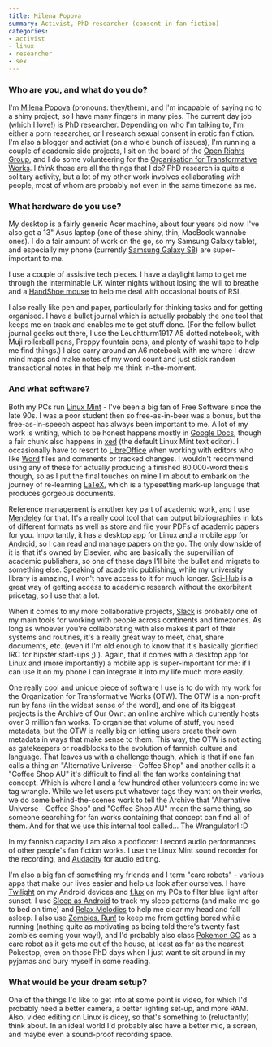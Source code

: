 ```yaml
---
title: Milena Popova
summary: Activist, PhD researcher (consent in fan fiction)
categories:
- activist
- linux
- researcher
- sex
---
```


### Who are you, and what do you do?

I'm [Milena Popova](http://milenapopova.eu/ "Milena's website.") (pronouns: they/them), and I'm incapable of saying no to a shiny project, so I have many fingers in many pies. The current day job (which I love!) is PhD researcher. Depending on who I'm talking to, I'm either a porn researcher, or I research sexual consent in erotic fan fiction. I'm also a blogger and activist (on a whole bunch of issues), I'm running a couple of academic side projects, I sit on the board of the [Open Rights Group](https://www.openrightsgroup.org/ "A group in the UK defending privacy and free speech."), and I do some volunteering for the [Organisation for Transformative Works](http://www.transformativeworks.org/ "A non-profit group preserving fan work."). I *think* those are all the things that I do? PhD research is quite a solitary activity, but a lot of my other work involves collaborating with people, most of whom are probably not even in the same timezone as me.

### What hardware do you use?

My desktop is a fairly generic Acer machine, about four years old now. I've also got a 13" Asus laptop (one of those shiny, thin, MacBook wannabe ones). I do a fair amount of work on the go, so my Samsung Galaxy tablet, and especially my phone (currently [Samsung Galaxy S8][galaxy-s8]) are super-important to me.

I use a couple of assistive tech pieces. I have a daylight lamp to get me through the interminable UK winter nights without losing the will to breathe and a [HandShoe mouse][handshoe] to help me deal with occasional bouts of RSI.

I also really like pen and paper, particularly for thinking tasks and for getting organised. I have a bullet journal which is actually probably the one tool that keeps me on track and enables me to get stuff done. (For the fellow bullet journal geeks out there, I use the Leuchtturm1917 A5 dotted notebook, with Muji rollerball pens, Preppy fountain pens, and plenty of washi tape to help me find things.) I also carry around an A6 notebook with me where I draw mind maps and make notes of my word count and just stick random transactional notes in that help me think in-the-moment.

### And what software?

Both my PCs run [Linux Mint][linux-mint] - I've been a big fan of Free Software since the late 90s. I was a poor student then so free-as-in-beer was a bonus, but the free-as-in-speech aspect has always been important to me. A lot of my work is writing, which to be honest happens mostly in [Google Docs][google-docs], though a fair chunk also happens in [xed][] (the default Linux Mint text editor). I occasionally have to resort to [LibreOffice][] when working with editors who like [Word][] files and comments or tracked changes. I wouldn't recommend using any of these for actually producing a finished 80,000-word thesis though, so as I put the final touches on mine I'm about to embark on the journey of re-learning [LaTeX][], which is a typesetting mark-up language that produces gorgeous documents. 

Reference management is another key part of academic work, and I use [Mendeley][] for that. It's a really cool tool that can output bibliographies in lots of different formats as well as store and file your PDFs of academic papers for you. Importantly, it has a desktop app for Linux and a mobile app for [Android][], so I can read and manage papers on the go. The only downside of it is that it's owned by Elsevier, who are basically the supervillian of academic publishers, so one of these days I'll bite the bullet and migrate to something else. Speaking of academic publishing, while my university library is amazing, I won't have access to it for much longer. [Sci-Hub](http://sci-hub.cc/ "A website that offers public access to research papers.") is a great way of getting access to academic research without the exorbitant pricetag, so I use that a lot.

When it comes to my more collaborative projects, [Slack][] is probably one of my main tools for working with people across continents and timezones. As long as whoever you're collaborating with also makes it part of their systems and routines, it's a really great way to meet, chat, share documents, etc. (even if I'm old enough to know that it's basically glorified IRC for hipster start-ups ;) ). Again, that it comes with a desktop app for Linux and (more importantly) a mobile app is super-important for me: if I can use it on my phone I can integrate it into my life much more easily.

One really cool and unique piece of software I use is to do with my work for the Organization for Transformative Works (OTW). The OTW is a non-profit run by fans (in the widest sense of the word), and one of its biggest projects is the Archive of Our Own: an online archive which currently hosts over 3 million fan works. To organise that volume of stuff, you need metadata, but the OTW is really big on letting users create their own metadata in ways that make sense to them. This way, the OTW is not acting as gatekeepers or roadblocks to the evolution of fannish culture and language. That leaves us with a challenge though, which is that if one fan calls a thing an "Alternative Universe - Coffee Shop" and another calls it a "Coffee Shop AU" it's difficult to find all the fan works containing that concept. Which is where I and a few hundred other volunteers come in: we tag wrangle. While we let users put whatever tags they want on their works, we do some behind-the-scenes work to tell the Archive that "Alternative Universe - Coffee Shop" and "Coffee Shop AU" mean the same thing, so someone searching for fan works containing that concept can find all of them. And for that we use this internal tool called... The Wrangulator! :D

In my fannish capacity I am also a podficcer: I record audio performances of other people's fan fiction works. I use the Linux Mint sound recorder for the recording, and [Audacity][] for audio editing. 

I'm also a big fan of something my friends and I term "care robots" - various apps that make our lives easier and help us look after ourselves. I have [Twilight][twilight-android] on my Android devices and [f.lux][] on my PCs to filter blue light after sunset. I use [Sleep as Android][sleep-as-android-android] to track my sleep patterns (and make me go to bed on time) and [Relax Melodies][relax-melodies-android] to help me clear my head and fall asleep. I also use [Zombies, Run!][zombies-run-android] to keep me from getting bored while running (nothing quite as motivating as being told there's twenty fast zombies coming your way!), and I'd probably also class [Pokemon GO][pokemon-go-android] as a care robot as it gets me out of the house, at least as far as the nearest Pokestop, even on those PhD days when I just want to sit around in my pyjamas and bury myself in some reading.

### What would be your dream setup?

One of the things I'd like to get into at some point is video, for which I'd probably need a better camera, a better lighting set-up, and more RAM. Also, video editing on Linux is dicey, so that's something to (reluctantly) think about. In an ideal world I'd probably also have a better mic, a screen, and maybe even a sound-proof recording space.

[galaxy-s8]: https://en.wikipedia.org/wiki/Samsung_Galaxy_S8 "A 5.8 inch Android smartphone."
[handshoe]: https://handshoemouse.com/ "An ergonomic mouse."
[android]: https://developers.google.com/android/?csw=1 "A mobile phone platform."
[audacity]: https://sourceforge.net/projects/audacity/ "An open-source, cross-platform audio editor."
[f.lux]: https://justgetflux.com/ "A tool to make the colour of your screen adapt to the current time of day."
[google-docs]: https://en.wikipedia.org/wiki/Google_Docs "A web-based office suite."
[latex]: https://www.latex-project.org/ "Typesetting software."
[libreoffice]: https://www.libreoffice.org/ "A free, open-source productivity suit."
[linux-mint]: https://www.linuxmint.com/ "A Linux distribution."
[mendeley]: https://www.mendeley.com/ "A reference and academic service."
[pokemon-go-android]: https://play.google.com/store/apps/details?id=com.nianticlabs.pokemongo "An AR game about catching monsters in small balls."
[relax-melodies-android]: https://play.google.com/store/apps/details?id=ipnossoft.rma.free "An audio app that helps you fall asleep."
[slack]: https://slack.com/ "A collaboration service."
[sleep-as-android-android]: https://play.google.com/store/apps/details?id=com.urbandroid.sleep "A sleep tracking app."
[twilight-android]: https://play.google.com/store/apps/details?id=com.urbandroid.lux "An app that adjusts the screen's colours based on the time of day."
[word]: https://products.office.com/en-us/word "A document editor."
[xed]: https://github.com/linuxmint/xed "A text editor that comes bundled with Linux Mint."
[zombies-run-android]: https://play.google.com/store/apps/details?id=com.sixtostart.zombiesrunclient "A zombie-themed running app."
